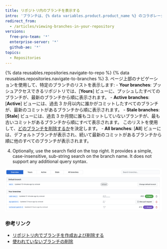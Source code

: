 ```yaml
---
title: リポジトリ内のブランチを表示する
intro: 'ブランチは、{% data variables.product.product_name %} のコラボレーションの中心となるものです。それらを表示する最も良い方法はブランチページです。'
redirect_from:
  - /articles/viewing-branches-in-your-repository
versions:
  free-pro-team: '*'
  enterprise-server: '*'
  github-ae: '*'
topics:
  - Repositories
---
```


{% data reusables.repositories.navigate-to-repo %}
{% data reusables.repositories.navigate-to-branches %}
3. ページ上部のナビゲーションを使用して、特定のブランチのリストを表示します:
    - **Your branches**: プッシュアクセスできるリポジトリでは、[**Yours**] ビューに、プッシュしたすべてのブランチが、最新のブランチから順に表示されます。
    - **Active branches**: [**Active**] ビューには、過去 3 か月以内に誰かがコミットしたすべてのブランチが、最新のコミットがあるブランチから順に表示されます。
    - **Stale branches**: [**Stale**] ビューには、過去 3 か月間に誰もコミットしていないブランチが、最も古いコミットがあるブランチから順にすべて表示されます。 このリストを使用して、[どのブランチを削除するか](/articles/creating-and-deleting-branches-within-your-repository)を決定します。
    - **All branches**: [**All**] ビューには、デフォルトブランチが表示され、続いて最新のコミットがあるブランチから順に他のすべてのブランチが表示されます。

4. Optionally, use the search field on the top right. It provides a simple, case-insensitive, sub-string search on the branch name. It does not support any additional query syntax.

![Atom リポジトリのブランチページ](/assets/images/help/branches/branches-overview-atom.png)

### 参考リンク

- [リポジトリ内でブランチを作成および削除する](/articles/creating-and-deleting-branches-within-your-repository)
- [使われていないブランチの削除](/articles/deleting-unused-branches)
